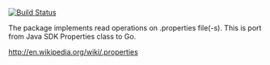 [![Build Status](https://travis-ci.org/dmotylev/goproperties.png)](https://travis-ci.org//dmotylev/goproperties)


The package implements read operations on .properties file(-s).
This is port from Java SDK Properties class to Go.

http://en.wikipedia.org/wiki/.properties